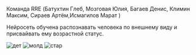 Команда RRE (Батухтин Глеб, Мозговая Юлия, Багаев Денис, Климин Максим, Сираев Артём,Исмагилов Марат )

Нейросеть обучена распознавать человека по внешнему виду и присвайвать ему возрастной статус.


![дет](https://github.com/DonMaxonKL/Lab1/assets/132980872/a3bdab29-d825-4a37-ae1e-3d8e2da146cc)
![молд](https://github.com/DonMaxonKL/Lab1/assets/132980872/8fdfecbc-cede-493d-873a-cd6f44f23345)
![стар](https://github.com/DonMaxonKL/Lab1/assets/132980872/1b1e3882-dff5-4414-88fe-6f55f9bd6116)
